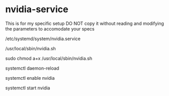 # nvidia-service
This is for my specific setup DO NOT copy it without reading and modifying the parameters to accomodate your specs



/etc/systemd/system/nvidia.service

/usr/local/sbin/nvidia.sh

sudo chmod a+x /usr/local/sbin/nvidia.sh

systemctl daemon-reload

systemctl enable nvidia

systemctl start nvidia
